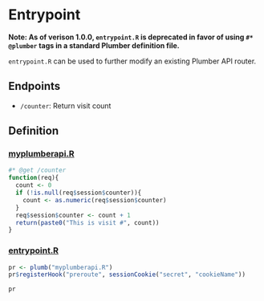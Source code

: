 
<!-- README.md is generated from README.Rmd. Please edit that file -->

# Entrypoint

**Note: As of verison 1.0.0, `entrypoint.R` is deprecated in favor of
using `#* @plumber` tags in a standard Plumber definition file.**

`entrypoint.R` can be used to further modify an existing Plumber API
router.

## Endpoints

-   `/counter`: Return visit count

## Definition

### [myplumberapi.R](myplumberapi.R)

``` r
#* @get /counter
function(req){
  count <- 0
  if (!is.null(req$session$counter)){
    count <- as.numeric(req$session$counter)
  }
  req$session$counter <- count + 1
  return(paste0("This is visit #", count))
}
```

### [entrypoint.R](entrypoint.R)

``` r
pr <- plumb("myplumberapi.R")
pr$registerHook("preroute", sessionCookie("secret", "cookieName"))

pr
```
